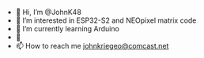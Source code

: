 - 👋 Hi, I’m @JohnK48
- 👀 I’m interested in ESP32-S2 and NEOpixel matrix code
- 🌱 I’m currently learning Arduino
- 💞️ 
- 📫 How to reach me johnkriegeo@comcast.net

<!---
JohnK48/JohnK48 is a ✨ special ✨ repository because its `README.md` (this file) appears on your GitHub profile.
You can click the Preview link to take a look at your changes.
--->
